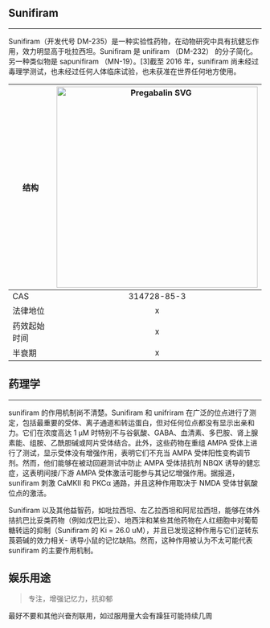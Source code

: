 ## Sunifiram

---

Sunifiram（开发代号 DM-235）是一种实验性药物，在动物研究中具有抗健忘作用，效力明显高于吡拉西坦。Sunifiram 是 unifiram （DM-232） 的分子简化。另一种类似物是 sapunifiram （MN-19）。[3]截至 2016 年，sunifiram 尚未经过毒理学测试，也未经过任何人体临床试验，也未获准在世界任何地方使用。

| 结构 | <img src="https://upload.wikimedia.org/wikipedia/commons/3/3c/Pregabalin.svg" alt="Pregabalin SVG" width="400"> |
| ----------- | :-----------: |
| CAS | 314728-85-3 |
| 法律地位 | x |
| 药效起始时间 | x |
| 半衰期 | x |

## 药理学

---

sunifiram 的作用机制尚不清楚。Sunifiram 和 unifriram 在广泛的位点进行了测定，包括最重要的受体、离子通道和转运蛋白，但对任何位点都没有显示出亲和力。它们在浓度高达 1 μM 时特别不与谷氨酸、GABA、血清素、多巴胺、肾上腺素能、组胺、乙酰胆碱或阿片受体结合。此外，这些药物在重组 AMPA 受体上进行了测试，显示受体没有增强作用，表明它们不充当 AMPA 受体阳性变构调节剂。然而，他们能够在被动回避测试中防止 AMPA 受体拮抗剂 NBQX 诱导的健忘症，这表明间接/下游 AMPA 受体激活可能参与其记忆增强作用。据报道，sunifiram 刺激 CaMKII 和 PKCα 通路，并且这种作用取决于 NMDA 受体甘氨酸位点的激活。

Sunifiram 以及其他益智药，如吡拉西坦、左乙拉西坦和阿尼拉西坦，能够在体外拮抗巴比妥类药物（例如戊巴比妥）、地西泮和某些其他药物在人红细胞中对葡萄糖转运的抑制（Sunifiram 
的 Ki = 26.0 uM），并且已发现这种作用与它们逆转东莨菪碱的效力相关- 诱导小鼠的记忆缺陷。然而，这种作用被认为不太可能代表 sunifiram 的主要作用机制。

## 娱乐用途

> 专注，增强记忆力，抗抑郁

最好不要和其他兴奋剂联用，如过服用量大会有躁狂可能持续几周
